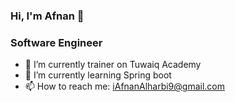 ### Hi, I'm Afnan 👋

### Software Engineer 

- 🔭 I’m currently trainer on Tuwaiq Academy
- 🌱 I’m currently learning Spring boot
- 📫 How to reach me: iAfnanAlharbi9@gmail.com

